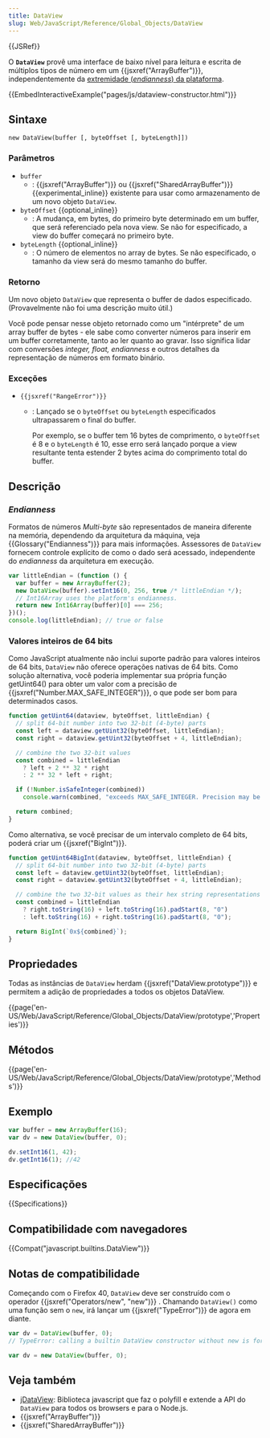 ```yaml
---
title: DataView
slug: Web/JavaScript/Reference/Global_Objects/DataView
---
```


{{JSRef}}

O **`DataView`** provê uma interface de baixo nível para leitura e escrita de múltiplos tipos de número em um {{jsxref("ArrayBuffer")}}, independentemente da [extremidade (_endianness_) da plataforma](/pt-BR/docs/Glossario/Endianness).

{{EmbedInteractiveExample("pages/js/dataview-constructor.html")}}

## Sintaxe

```
new DataView(buffer [, byteOffset [, byteLength]])
```

### Parâmetros

- `buffer`
  - : {{jsxref("ArrayBuffer")}} ou {{jsxref("SharedArrayBuffer")}} {{experimental_inline}} existente para usar como armazenamento de um novo objeto `DataView`.
- `byteOffset` {{optional_inline}}
  - : A mudança, em bytes, do primeiro byte determinado em um buffer, que será referenciado pela nova view. Se não for especificado, a view do buffer começará no primeiro byte.
- `byteLength` {{optional_inline}}
  - : O número de elementos no array de bytes. Se não especificado, o tamanho da view será do mesmo tamanho do buffer.

### Retorno

Um novo objeto `DataView` que representa o buffer de dados especificado. (Provavelmente não foi uma descrição muito útil.)

Você pode pensar nesse objeto retornado como um "intérprete" de um array buffer de bytes - ele sabe como converter números para inserir em um buffer corretamente, tanto ao ler quanto ao gravar. Isso significa lidar com conversões _integer,_ _float,_ _endianness_ e outros detalhes da representação de números em formato binário.

### Exceções

- `{{jsxref("RangeError")}}`

  - : Lançado se o `byteOffset` ou `byteLength` especificados ultrapassarem o final do buffer.

    Por exemplo, se o buffer tem 16 bytes de comprimento, o `byteOffset` é 8 e o `byteLength` é 10, esse erro será lançado porque a view resultante tenta estender 2 bytes acima do comprimento total do buffer.

## Descrição

### _Endianness_

Formatos de números _Multi-byte_ são representados de maneira diferente na memória, dependendo da arquitetura da máquina, veja {{Glossary("Endianness")}} para mais informações. Assessores de `DataView` fornecem controle explícito de como o dado será acessado, independente do _endianness_ da arquitetura em execução.

```js
var littleEndian = (function () {
  var buffer = new ArrayBuffer(2);
  new DataView(buffer).setInt16(0, 256, true /* littleEndian */);
  // Int16Array uses the platform's endianness.
  return new Int16Array(buffer)[0] === 256;
})();
console.log(littleEndian); // true or false
```

### Valores inteiros de 64 bits

Como JavaScript atualmente não inclui suporte padrão para valores inteiros de 64 bits, `DataView` não oferece operações nativas de 64 bits. Como solução alternativa, você poderia implementar sua própria função getUint64() para obter um valor com a precisão de {{jsxref("Number.MAX_SAFE_INTEGER")}}, o que pode ser bom para determinados casos.

```js
function getUint64(dataview, byteOffset, littleEndian) {
  // split 64-bit number into two 32-bit (4-byte) parts
  const left = dataview.getUint32(byteOffset, littleEndian);
  const right = dataview.getUint32(byteOffset + 4, littleEndian);

  // combine the two 32-bit values
  const combined = littleEndian
    ? left + 2 ** 32 * right
    : 2 ** 32 * left + right;

  if (!Number.isSafeInteger(combined))
    console.warn(combined, "exceeds MAX_SAFE_INTEGER. Precision may be lost");

  return combined;
}
```

Como alternativa, se você precisar de um intervalo completo de 64 bits, poderá criar um {{jsxref("BigInt")}}.

```js
function getUint64BigInt(dataview, byteOffset, littleEndian) {
  // split 64-bit number into two 32-bit (4-byte) parts
  const left = dataview.getUint32(byteOffset, littleEndian);
  const right = dataview.getUint32(byteOffset + 4, littleEndian);

  // combine the two 32-bit values as their hex string representations
  const combined = littleEndian
    ? right.toString(16) + left.toString(16).padStart(8, "0")
    : left.toString(16) + right.toString(16).padStart(8, "0");

  return BigInt(`0x${combined}`);
}
```

## Propriedades

Todas as instâncias de `DataView` herdam {{jsxref("DataView.prototype")}} e permitem a adição de propriedades a todos os objetos DataView.

{{page('en-US/Web/JavaScript/Reference/Global_Objects/DataView/prototype','Properties')}}

## Métodos

{{page('en-US/Web/JavaScript/Reference/Global_Objects/DataView/prototype','Methods')}}

## Exemplo

```js
var buffer = new ArrayBuffer(16);
var dv = new DataView(buffer, 0);

dv.setInt16(1, 42);
dv.getInt16(1); //42
```

## Especificações

{{Specifications}}

## Compatibilidade com navegadores

{{Compat("javascript.builtins.DataView")}}

## Notas de compatibilidade

Começando com o Firefox 40, `DataView` deve ser construído com o operador {{jsxref("Operators/new", "new")}} . Chamando `DataView()` como uma função sem o `new`, irá lançar um {{jsxref("TypeError")}} de agora em diante.

```js example-bad
var dv = DataView(buffer, 0);
// TypeError: calling a builtin DataView constructor without new is forbidden
```

```js example-good
var dv = new DataView(buffer, 0);
```

## Veja também

- [jDataView](https://github.com/jDataView/jDataView): Biblioteca javascript que faz o polyfill e extende a API do `DataView` para todos os browsers e para o Node.js.
- {{jsxref("ArrayBuffer")}}
- {{jsxref("SharedArrayBuffer")}}
